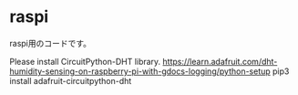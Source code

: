 # raspi
raspi用のコードです。

Please install CircuitPython-DHT library.
https://learn.adafruit.com/dht-humidity-sensing-on-raspberry-pi-with-gdocs-logging/python-setup
pip3 install adafruit-circuitpython-dht
